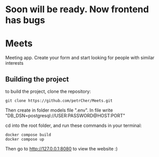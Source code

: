 # Soon will be ready. Now frontend has bugs
# Meets
Meeting app. Create your form and start looking for people with similar interests

## Building the project

to build the project, clone the repository:

```git
git clone https://github.com/petrCher/Meets.git
```

Then create in folder models file ".env". In file write "DB_DSN=postgresql://USER:PASSWORD@HOST:PORT"

cd into the root folder, and run these commands in your terminal:

```docker
docker compose build
docker compose up
```

Then go to http://127.0.0.1:8080 to view the website :)
